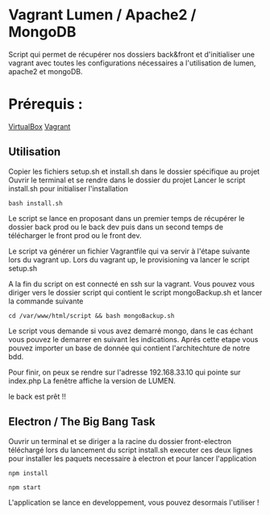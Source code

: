 # Vagrant Lumen / Apache2 / MongoDB

Script qui permet de récupérer nos dossiers back&front et d'initialiser une vagrant avec toutes les configurations nécessaires a l'utilisation de lumen, apache2 et mongoDB.

# Prérequis :
[VirtualBox](https://www.virtualbox.org/)
[Vagrant](https://www.vagrantup.com/)

## Utilisation  

Copier les fichiers setup.sh et install.sh dans le dossier spécifique au projet
Ouvrir le terminal et se rendre dans le dossier du projet
Lancer le script install.sh pour initialiser l'installation

```
bash install.sh
```  
Le script se lance en proposant dans un premier temps de récupérer le dossier back prod ou le back dev puis dans un second temps de télécharger le front prod ou le front dev.

Le script va générer un fichier Vagrantfile qui va servir à l'étape suivante lors du vagrant up.
Lors du vagrant up, le provisioning va lancer le script setup.sh

A la fin du script on est connecté en ssh sur la vagrant.
Vous pouvez vous diriger vers le dossier script qui contient le script mongoBackup.sh et lancer la commande suivante 
```
cd /var/www/html/script && bash mongoBackup.sh
```  
Le script vous demande si vous avez demarré mongo, dans le cas échant vous pouvez le demarrer en suivant les indications.
Aprés cette etape vous pouvez importer un base de donnée qui contient l'architechture de notre bdd.


Pour finir, on peux se rendre sur l'adresse 192.168.33.10 qui pointe sur index.php 
La fenêtre affiche la version de LUMEN.

le back est prêt !! 

## Electron / The Big Bang Task

Ouvrir un terminal et se diriger a la racine du dossier front-electron téléchargé lors du lancement du script install.sh
executer ces deux lignes pour installer les paquets necessaire à electron et pour lancer l'application

```
npm install
``` 
```
npm start
``` 
L'application se lance en developpement, vous pouvez desormais l'utiliser !

